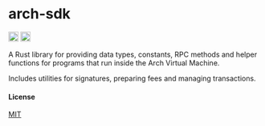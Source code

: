 # arch-sdk

[<img alt="crates.io" src="https://img.shields.io/crates/v/arch-sdk.svg?style=for-the-badge&color=fc8d62&logo=rust" height="20">](https://crates.io/crates/arch-sdk)
[<img alt="docs.rs" src="https://img.shields.io/badge/docs.rs-arch_sdk?style=for-the-badge&labelColor=555555&logo=docs.rs" height="20">](https://docs.rs/arch-sdk)

A Rust library for providing data types, constants, RPC methods and helper functions for programs that run inside the Arch Virtual Machine.

Includes utilities for signatures, preparing fees and managing transactions.

#### License

[MIT](https://github.com/Arch-Network/arch-sdk/blob/main/Cargo.toml#L6C1-L6C16)
